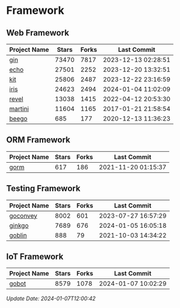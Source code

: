# Framework

## Web Framework
| Project Name | Stars | Forks | Last Commit |
| ------------ | ----- | ----- | ----------- |
| [gin](https://github.com/gin-gonic/gin) | 73470 | 7817 | 2023-12-13 02:28:51 |
| [echo](https://github.com/labstack/echo) | 27501 | 2252 | 2023-12-20 13:32:51 |
| [kit](https://github.com/go-kit/kit) | 25806 | 2487 | 2023-12-22 23:16:59 |
| [iris](https://github.com/kataras/iris) | 24623 | 2494 | 2024-01-04 11:02:09 |
| [revel](https://github.com/revel/revel) | 13038 | 1415 | 2022-04-12 20:53:30 |
| [martini](https://github.com/go-martini/martini) | 11604 | 1165 | 2017-01-21 21:58:54 |
| [beego](https://github.com/astaxie/beego) | 685 | 177 | 2020-12-13 11:36:23 |

## ORM Framework
| Project Name | Stars | Forks | Last Commit |
| ------------ | ----- | ----- | ----------- |
| [gorm](https://github.com/jinzhu/gorm) | 617 | 186 | 2021-11-20 01:15:37 |

## Testing Framework
| Project Name | Stars | Forks | Last Commit |
| ------------ | ----- | ----- | ----------- |
| [goconvey](https://github.com/smartystreets/goconvey) | 8002 | 601 | 2023-07-27 16:57:29 |
| [ginkgo](https://github.com/onsi/ginkgo) | 7689 | 676 | 2024-01-05 16:05:18 |
| [goblin](https://github.com/franela/goblin) | 888 | 79 | 2021-10-03 14:34:22 |

## IoT Framework
| Project Name | Stars | Forks | Last Commit |
| ------------ | ----- | ----- | ----------- |
| [gobot](https://github.com/hybridgroup/gobot) | 8579 | 1078 | 2024-01-07 10:02:29 |

*Update Date: 2024-01-07T12:00:42*